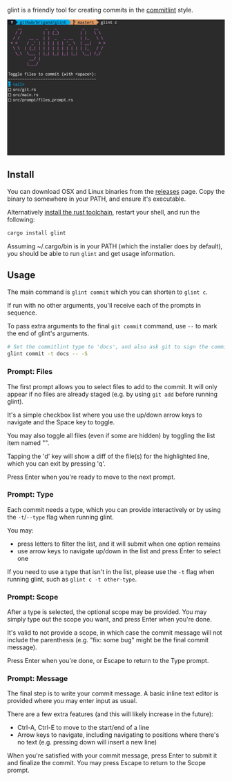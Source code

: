 
glint is a friendly tool for creating commits in the [commitlint] style.


[commitlint]: https://github.com/conventional-changelog/commitlint

![screen recording of usage](./assets/usage.gif)

## Install

You can download OSX and Linux binaries from the [releases] page. Copy the binary to somewhere in your PATH, and ensure it's executable.

Alternatively [install the rust toolchain][rustup], restart your shell, and run the following:

```sh
cargo install glint
```

Assuming ~/.cargo/bin is in your PATH (which the installer does by default), you should be able to run `glint` and get usage information.

[releases]: https://github.com/brigand/glint/releases
[rustup]: https://rustup.rs/

## Usage

The main command is `glint commit` which you can shorten to `glint c`.

If run with no other arguments, you'll receive each of the prompts in sequence.

To pass extra arguments to the final `git commit` command, use `--` to mark the end of glint's arguments.

```sh
# Set the commitlint type to 'docs', and also ask git to sign the commit
glint commit -t docs -- -S
```

### Prompt: Files

The first prompt allows you to select files to add to the commit. It will only appear if no files are already staged (e.g. by using `git add` before running glint).

It's a simple checkbox list where you use the up/down arrow keys to navigate and the Space key to toggle.

You may also toggle all files (even if some are hidden) by toggling the list item named "<all>".

Tapping the 'd' key will show a diff of the file(s) for the highlighted line, which you can exit by pressing 'q'.

Press Enter when you're ready to move to the next prompt.

### Prompt: Type

Each commit needs a type, which you can provide interactively or by using the `-t`/`--type` flag when running glint.

You may:

- press letters to filter the list, and it will submit when one option remains
- use arrow keys to navigate up/down in the list and press Enter to select one

If you need to use a type that isn't in the list, please use the `-t` flag when running glint, such as `glint c -t other-type`.

### Prompt: Scope

After a type is selected, the optional scope may be provided. You may simply type out the scope you want, and press Enter when you're done.

It's valid to not provide a scope, in which case the commit message will not include the parenthesis (e.g. "fix: some bug" might be the final commit message).

Press Enter when you're done, or Escape to return to the Type prompt.

### Prompt: Message

The final step is to write your commit message. A basic inline text editor is provided where you may enter input as usual.

There are a few extra features (and this will likely increase in the future):

- Ctrl-A, Ctrl-E to move to the start/end of a line
- Arrow keys to navigate, including navigating to positions where there's no text (e.g. pressing down will insert a new line)

When you're satisfied with your commit message, press Enter to submit it and finalize the commit. You may press Escape to return to the Scope prompt.
